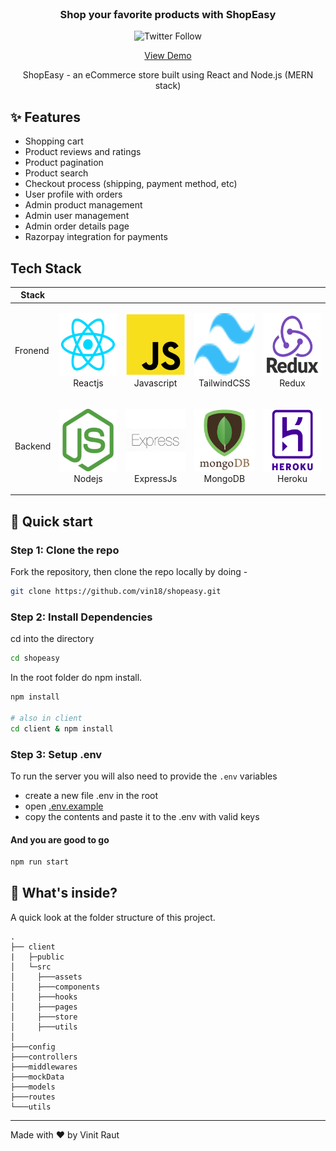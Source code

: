 <br />
<p align="center">
  <h3 align="center">Shop your favorite products with ShopEasy</h3>

  <p align="center">
    <img alt="Twitter Follow" src="https://img.shields.io/twitter/follow/vinitraut18?style=social" />
  </p>

  <p align="center">
    <a href="https://shopeasy-mern.herokuapp.com">View Demo</a>
  </p>
</p>

<p align="center">ShopEasy - an eCommerce store built using React and Node.js (MERN stack)</p>

## ✨ Features

- Shopping cart
- Product reviews and ratings
- Product pagination
- Product search 
- Checkout process (shipping, payment method, etc)
- User profile with orders
- Admin product management
- Admin user management
- Admin order details page
- Razorpay integration for payments

## Tech Stack

|  Stack   |   |   |   |   |
|----------|---|---|---|---|
| Fronend  | <p align="center"><img src="./assets/reactjs_logo.png" width="100" height="100"> <br />Reactjs</p>  | <p align="center"><img src="./assets/javascript_logo.png" width="100" height="100"> <br />Javascript</p>  |  <p align="center"><img src="./assets/tailwind_logo.png" width="100" height="100"> <br />TailwindCSS</p> | <p align="center"><img src="./assets/redux_logo.png" width="100" height="100"> <br />Redux</p>  |
| Backend  | <p align="center"><img src="./assets/nodejs_logo.png" width="100" height="100"> <br />Nodejs</p>  | <p align="center"><img src="./assets/express_logo.png" width="100" height="100"> <br />ExpressJs</p>  | <p align="center"><img src="./assets/mongo_logo2.png" width="100" height="100"> <br />MongoDB</p>  | <p align="center"><img src="./assets/heroku_logo.png" width="100" height="100"> <br />Heroku</p>  |


## :rocket: Quick start

### Step 1: Clone the repo
Fork the repository, then clone the repo locally by doing -

```sh
git clone https://github.com/vin18/shopeasy.git
```

### Step 2: Install Dependencies
cd into the directory

```sh
cd shopeasy
```

In the root folder do npm install.
```sh
npm install

# also in client
cd client & npm install
```

### Step 3: Setup .env
To run the server you will also need to provide the `.env` variables

- create a new file .env in the root
- open [.env.example](./.env.example)
- copy the contents and paste it to the .env with valid keys

#### And you are good to go
```sh
npm run start
```



## :open_file_folder: What's inside?

A quick look at the folder structure of this project.
    
    .
    ├── client
    |   ├─public
    │   └─src
    │     ├───assets
    │     ├───components
    │     ├───hooks
    │     ├───pages
    │     ├───store
    │     ├───utils
    │
    ├───config
    ├───controllers
    ├───middlewares
    ├───mockData
    ├───models
    ├───routes
    └───utils

------

Made with :heart: by Vinit Raut
